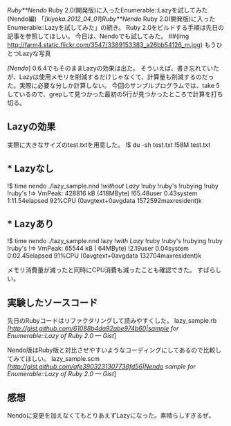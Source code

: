 *Ruby**Nendo* Ruby 2.0(開発版)に入ったEnumerable::Lazyを試してみた(Nendo編)
「*[kiyoka.2012_04_01*]*Ruby**Nendo* Ruby 2.0(開発版)に入ったEnumerable::Lazyを試してみた」の続き。
Ruby 2.0をビルドする手順は先日の記事を参照してほしい。
今日は、Nendoでも試してみた。
 ##(img http://farm4.static.flickr.com/3547/3389153383_a26bb54126_m.jpg) もうひとつLazyな写真

*[Nendo*] 0.6.4でもそのままLazyの効果は出た。
そういえば、書き忘れていたが、Lazyは使用メモリを削減するだけじゃなくて、計算量も削減するのだった。実際に必要な分しか計算しない。
今回のサンプルプログラムでは、take 5 しているので、grepして見つかった最初の5行が見つかったところで計算を打ち切る。

## Lazyの効果
実際に大きなサイズのtest.txtを用意した。
!$ du -sh test.txt
!58M	test.txt

## * Lazyなし
!$ time nendo ./lazy_sample.nnd 
!*without Lazy*
!ruby
!ruby's
!rubying
!ruby
!ruby's
!=> VmPeak:	  428816 kB  (418MByte)
!65.48user 0.43system 1:11.54elapsed 92%CPU (0avgtext+0avgdata 1572592maxresident)k

## * Lazyあり
!$ time nendo ./lazy_sample.nnd lazy
!*with    Lazy*
!ruby
!ruby's
!rubying
!ruby
!ruby's
!=> VmPeak:	   65544 kB  ( 64MByte)
!2.19user 0.04system 0:02.45elapsed 91%CPU (0avgtext+0avgdata 132704maxresident)k

メモリ消費量が減ったと同時にCPU消費も減ったことも確認できた。
すばらしい。

## 実験したソースコード
先日のRubyコードはリファクタリングして読みやすくした。
 lazy_sample.rb
 *[http://gist.github.com/61088b4da92abe974b60|sample for Enumerable::Lazy of Ruby 2.0 — Gist*]

Nendo版はRuby版と対比させやすいようなコーディングにしてあるので比較してみてほしい。
 lazy_sample.scm
 *[http://gist.github.com/afe3903231307738fd56|Nendo sample for Enumerable::Lazy of Ruby 2.0 — Gist*]

## 感想
Nendoに変更を加えなくてもとりあえずLazyになった。素晴らしすぎるぜ。
